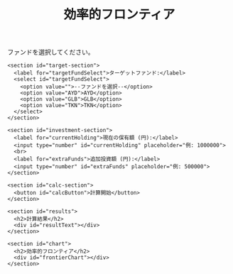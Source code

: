 <!DOCTYPE html>
<html lang="ja">
<head>
  <meta charset="UTF-8">
  <meta name="viewport" content="width=device-width, initial-scale=1">
  <title>効率的フロンティア計算</title>
  <link rel="stylesheet" href="styles.css">
  <script src="https://cdn.plot.ly/plotly-latest.min.js"></script>
</head>
<body>
  <header>
    <h1>効率的フロンティア</h1>
  </header>
  
  <main>
    <section id="instructions">
      <p>ファンドを選択してください。</p>
    </section>

    <section id="target-section">
      <label for="targetFundSelect">ターゲットファンド:</label>
      <select id="targetFundSelect">
        <option value="">--ファンドを選択--</option>
        <option value="AYD">AYD</option>
        <option value="GLB">GLB</option>
        <option value="TKN">TKN</option>
      </select>
    </section>

    <section id="investment-section">
      <label for="currentHolding">現在の保有額 (円):</label>
      <input type="number" id="currentHolding" placeholder="例: 1000000">
      <br>
      <label for="extraFunds">追加投資額 (円):</label>
      <input type="number" id="extraFunds" placeholder="例: 500000">
    </section>

    <section id="calc-section">
      <button id="calcButton">計算開始</button>
    </section>

    <section id="results">
      <h2>計算結果</h2>
      <div id="resultText"></div>
    </section>

    <section id="chart">
      <h2>効率的フロンティア</h2>
      <div id="frontierChart"></div>
    </section>
  </main>

  <script src="script.js"></script>
</body>
</html>
